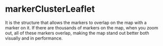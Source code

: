 # markerClusterLeaflet
It is the structure that allows the markers to overlap on the map with a marker on it. If there are thousands of markers on the map, when you zoom out, all of these markers overlap, making the map stand out better both visually and in performance.
